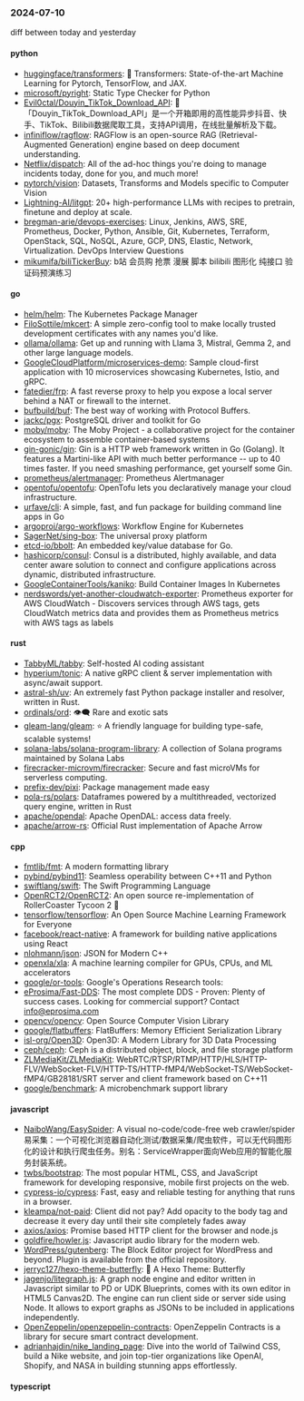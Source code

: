 ### 2024-07-10
diff between today and yesterday

#### python
* [huggingface/transformers](https://github.com/huggingface/transformers): 🤗 Transformers: State-of-the-art Machine Learning for Pytorch, TensorFlow, and JAX.
* [microsoft/pyright](https://github.com/microsoft/pyright): Static Type Checker for Python
* [Evil0ctal/Douyin_TikTok_Download_API](https://github.com/Evil0ctal/Douyin_TikTok_Download_API): 🚀「Douyin_TikTok_Download_API」是一个开箱即用的高性能异步抖音、快手、TikTok、Bilibili数据爬取工具，支持API调用，在线批量解析及下载。
* [infiniflow/ragflow](https://github.com/infiniflow/ragflow): RAGFlow is an open-source RAG (Retrieval-Augmented Generation) engine based on deep document understanding.
* [Netflix/dispatch](https://github.com/Netflix/dispatch): All of the ad-hoc things you're doing to manage incidents today, done for you, and much more!
* [pytorch/vision](https://github.com/pytorch/vision): Datasets, Transforms and Models specific to Computer Vision
* [Lightning-AI/litgpt](https://github.com/Lightning-AI/litgpt): 20+ high-performance LLMs with recipes to pretrain, finetune and deploy at scale.
* [bregman-arie/devops-exercises](https://github.com/bregman-arie/devops-exercises): Linux, Jenkins, AWS, SRE, Prometheus, Docker, Python, Ansible, Git, Kubernetes, Terraform, OpenStack, SQL, NoSQL, Azure, GCP, DNS, Elastic, Network, Virtualization. DevOps Interview Questions
* [mikumifa/biliTickerBuy](https://github.com/mikumifa/biliTickerBuy): b站 会员购 抢票 漫展 脚本 bilibili 图形化 纯接口 验证码预演练习

#### go
* [helm/helm](https://github.com/helm/helm): The Kubernetes Package Manager
* [FiloSottile/mkcert](https://github.com/FiloSottile/mkcert): A simple zero-config tool to make locally trusted development certificates with any names you'd like.
* [ollama/ollama](https://github.com/ollama/ollama): Get up and running with Llama 3, Mistral, Gemma 2, and other large language models.
* [GoogleCloudPlatform/microservices-demo](https://github.com/GoogleCloudPlatform/microservices-demo): Sample cloud-first application with 10 microservices showcasing Kubernetes, Istio, and gRPC.
* [fatedier/frp](https://github.com/fatedier/frp): A fast reverse proxy to help you expose a local server behind a NAT or firewall to the internet.
* [bufbuild/buf](https://github.com/bufbuild/buf): The best way of working with Protocol Buffers.
* [jackc/pgx](https://github.com/jackc/pgx): PostgreSQL driver and toolkit for Go
* [moby/moby](https://github.com/moby/moby): The Moby Project - a collaborative project for the container ecosystem to assemble container-based systems
* [gin-gonic/gin](https://github.com/gin-gonic/gin): Gin is a HTTP web framework written in Go (Golang). It features a Martini-like API with much better performance -- up to 40 times faster. If you need smashing performance, get yourself some Gin.
* [prometheus/alertmanager](https://github.com/prometheus/alertmanager): Prometheus Alertmanager
* [opentofu/opentofu](https://github.com/opentofu/opentofu): OpenTofu lets you declaratively manage your cloud infrastructure.
* [urfave/cli](https://github.com/urfave/cli): A simple, fast, and fun package for building command line apps in Go
* [argoproj/argo-workflows](https://github.com/argoproj/argo-workflows): Workflow Engine for Kubernetes
* [SagerNet/sing-box](https://github.com/SagerNet/sing-box): The universal proxy platform
* [etcd-io/bbolt](https://github.com/etcd-io/bbolt): An embedded key/value database for Go.
* [hashicorp/consul](https://github.com/hashicorp/consul): Consul is a distributed, highly available, and data center aware solution to connect and configure applications across dynamic, distributed infrastructure.
* [GoogleContainerTools/kaniko](https://github.com/GoogleContainerTools/kaniko): Build Container Images In Kubernetes
* [nerdswords/yet-another-cloudwatch-exporter](https://github.com/nerdswords/yet-another-cloudwatch-exporter): Prometheus exporter for AWS CloudWatch - Discovers services through AWS tags, gets CloudWatch metrics data and provides them as Prometheus metrics with AWS tags as labels

#### rust
* [TabbyML/tabby](https://github.com/TabbyML/tabby): Self-hosted AI coding assistant
* [hyperium/tonic](https://github.com/hyperium/tonic): A native gRPC client & server implementation with async/await support.
* [astral-sh/uv](https://github.com/astral-sh/uv): An extremely fast Python package installer and resolver, written in Rust.
* [ordinals/ord](https://github.com/ordinals/ord): 👁‍🗨 Rare and exotic sats
* [gleam-lang/gleam](https://github.com/gleam-lang/gleam): ⭐️ A friendly language for building type-safe, scalable systems!
* [solana-labs/solana-program-library](https://github.com/solana-labs/solana-program-library): A collection of Solana programs maintained by Solana Labs
* [firecracker-microvm/firecracker](https://github.com/firecracker-microvm/firecracker): Secure and fast microVMs for serverless computing.
* [prefix-dev/pixi](https://github.com/prefix-dev/pixi): Package management made easy
* [pola-rs/polars](https://github.com/pola-rs/polars): Dataframes powered by a multithreaded, vectorized query engine, written in Rust
* [apache/opendal](https://github.com/apache/opendal): Apache OpenDAL: access data freely.
* [apache/arrow-rs](https://github.com/apache/arrow-rs): Official Rust implementation of Apache Arrow

#### cpp
* [fmtlib/fmt](https://github.com/fmtlib/fmt): A modern formatting library
* [pybind/pybind11](https://github.com/pybind/pybind11): Seamless operability between C++11 and Python
* [swiftlang/swift](https://github.com/swiftlang/swift): The Swift Programming Language
* [OpenRCT2/OpenRCT2](https://github.com/OpenRCT2/OpenRCT2): An open source re-implementation of RollerCoaster Tycoon 2 🎢
* [tensorflow/tensorflow](https://github.com/tensorflow/tensorflow): An Open Source Machine Learning Framework for Everyone
* [facebook/react-native](https://github.com/facebook/react-native): A framework for building native applications using React
* [nlohmann/json](https://github.com/nlohmann/json): JSON for Modern C++
* [openxla/xla](https://github.com/openxla/xla): A machine learning compiler for GPUs, CPUs, and ML accelerators
* [google/or-tools](https://github.com/google/or-tools): Google's Operations Research tools:
* [eProsima/Fast-DDS](https://github.com/eProsima/Fast-DDS): The most complete DDS - Proven: Plenty of success cases. Looking for commercial support? Contact info@eprosima.com
* [opencv/opencv](https://github.com/opencv/opencv): Open Source Computer Vision Library
* [google/flatbuffers](https://github.com/google/flatbuffers): FlatBuffers: Memory Efficient Serialization Library
* [isl-org/Open3D](https://github.com/isl-org/Open3D): Open3D: A Modern Library for 3D Data Processing
* [ceph/ceph](https://github.com/ceph/ceph): Ceph is a distributed object, block, and file storage platform
* [ZLMediaKit/ZLMediaKit](https://github.com/ZLMediaKit/ZLMediaKit): WebRTC/RTSP/RTMP/HTTP/HLS/HTTP-FLV/WebSocket-FLV/HTTP-TS/HTTP-fMP4/WebSocket-TS/WebSocket-fMP4/GB28181/SRT server and client framework based on C++11
* [google/benchmark](https://github.com/google/benchmark): A microbenchmark support library

#### javascript
* [NaiboWang/EasySpider](https://github.com/NaiboWang/EasySpider): A visual no-code/code-free web crawler/spider易采集：一个可视化浏览器自动化测试/数据采集/爬虫软件，可以无代码图形化的设计和执行爬虫任务。别名：ServiceWrapper面向Web应用的智能化服务封装系统。
* [twbs/bootstrap](https://github.com/twbs/bootstrap): The most popular HTML, CSS, and JavaScript framework for developing responsive, mobile first projects on the web.
* [cypress-io/cypress](https://github.com/cypress-io/cypress): Fast, easy and reliable testing for anything that runs in a browser.
* [kleampa/not-paid](https://github.com/kleampa/not-paid): Client did not pay? Add opacity to the body tag and decrease it every day until their site completely fades away
* [axios/axios](https://github.com/axios/axios): Promise based HTTP client for the browser and node.js
* [goldfire/howler.js](https://github.com/goldfire/howler.js): Javascript audio library for the modern web.
* [WordPress/gutenberg](https://github.com/WordPress/gutenberg): The Block Editor project for WordPress and beyond. Plugin is available from the official repository.
* [jerryc127/hexo-theme-butterfly](https://github.com/jerryc127/hexo-theme-butterfly): 🦋 A Hexo Theme: Butterfly
* [jagenjo/litegraph.js](https://github.com/jagenjo/litegraph.js): A graph node engine and editor written in Javascript similar to PD or UDK Blueprints, comes with its own editor in HTML5 Canvas2D. The engine can run client side or server side using Node. It allows to export graphs as JSONs to be included in applications independently.
* [OpenZeppelin/openzeppelin-contracts](https://github.com/OpenZeppelin/openzeppelin-contracts): OpenZeppelin Contracts is a library for secure smart contract development.
* [adrianhajdin/nike_landing_page](https://github.com/adrianhajdin/nike_landing_page): Dive into the world of Tailwind CSS, build a Nike website, and join top-tier organizations like OpenAI, Shopify, and NASA in building stunning apps effortlessly.

#### typescript
